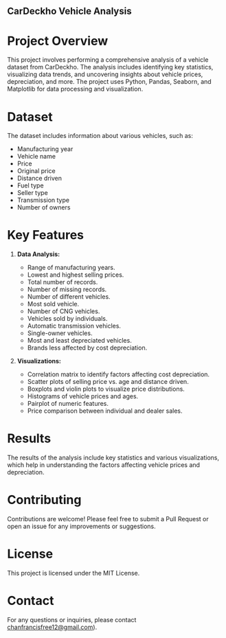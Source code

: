 ## CarDeckho Vehicle Analysis

# Project Overview

This project involves performing a comprehensive analysis of a vehicle dataset from CarDeckho. The analysis includes identifying key statistics, visualizing data trends, and uncovering insights about vehicle prices, depreciation, and more. The project uses Python, Pandas, Seaborn, and Matplotlib for data processing and visualization.

# Dataset

The dataset includes information about various vehicles, such as:
- Manufacturing year
- Vehicle name
- Price
- Original price
- Distance driven
- Fuel type
- Seller type
- Transmission type
- Number of owners

# Key Features

1. **Data Analysis:**
   - Range of manufacturing years.
   - Lowest and highest selling prices.
   - Total number of records.
   - Number of missing records.
   - Number of different vehicles.
   - Most sold vehicle.
   - Number of CNG vehicles.
   - Vehicles sold by individuals.
   - Automatic transmission vehicles.
   - Single-owner vehicles.
   - Most and least depreciated vehicles.
   - Brands less affected by cost depreciation.

2. **Visualizations:**
   - Correlation matrix to identify factors affecting cost depreciation.
   - Scatter plots of selling price vs. age and distance driven.
   - Boxplots and violin plots to visualize price distributions.
   - Histograms of vehicle prices and ages.
   - Pairplot of numeric features.
   - Price comparison between individual and dealer sales.

# Results

The results of the analysis include key statistics and various visualizations, which help in understanding the factors affecting vehicle prices and depreciation.

# Contributing

Contributions are welcome! Please feel free to submit a Pull Request or open an issue for any improvements or suggestions.

# License

This project is licensed under the MIT License.

# Contact

For any questions or inquiries, please contact chanfrancisfree12@gmail.com).
